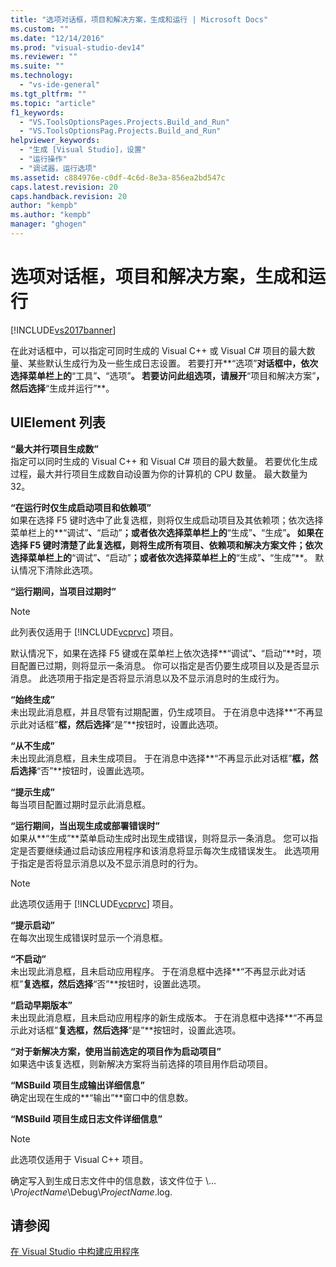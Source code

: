 ```yaml
---
title: "选项对话框，项目和解决方案，生成和运行 | Microsoft Docs"
ms.custom: ""
ms.date: "12/14/2016"
ms.prod: "visual-studio-dev14"
ms.reviewer: ""
ms.suite: ""
ms.technology: 
  - "vs-ide-general"
ms.tgt_pltfrm: ""
ms.topic: "article"
f1_keywords: 
  - "VS.ToolsOptionsPages.Projects.Build_and_Run"
  - "VS.ToolsOptionsPag.Projects.Build_and_Run"
helpviewer_keywords: 
  - "生成 [Visual Studio]，设置"
  - "运行操作"
  - "调试器，运行选项"
ms.assetid: c884976e-c0df-4c6d-8e3a-856ea2bd547c
caps.latest.revision: 20
caps.handback.revision: 20
author: "kempb"
ms.author: "kempb"
manager: "ghogen"
---
```

# 选项对话框，项目和解决方案，生成和运行
[!INCLUDE[vs2017banner](../../code-quality/includes/vs2017banner.md)]

在此对话框中，可以指定可同时生成的 Visual C\+\+ 或 Visual C\# 项目的最大数量、某些默认生成行为及一些生成日志设置。  若要打开**“选项”**对话框中，依次选择菜单栏上的**“工具”**、**“选项”**。  若要访问此组选项，请展开**“项目和解决方案”**，然后选择**“生成并运行”**。  
  
## UIElement 列表  
 **“最大并行项目生成数”**  
 指定可以同时生成的 Visual C\+\+ 和 Visual C\# 项目的最大数量。  若要优化生成过程，最大并行项目生成数自动设置为你的计算机的 CPU 数量。  最大数量为 32。  
  
 **“在运行时仅生成启动项目和依赖项”**  
 如果在选择 F5 键时选中了此复选框，则将仅生成启动项目及其依赖项；依次选择菜单栏上的**“调试”**、**“启动”**；或者依次选择菜单栏上的**“生成”**、**“生成”**。  如果在选择 F5 键时清楚了此复选框，则将生成所有项目、依赖项和解决方案文件；依次选择菜单栏上的**“调试”**、**“启动”**；或者依次选择菜单栏上的**“生成”**、**“生成”**。  默认情况下清除此选项。  
  
 **“运行期间，当项目过期时”**  
 > [!NOTE]
>  此列表仅适用于 [!INCLUDE[vcprvc](../../debugger/includes/vcprvc_md.md)] 项目。  
  
 默认情况下，如果在选择 F5 键或在菜单栏上依次选择**“调试”**、**“启动”**时，项目配置已过期，则将显示一条消息。  你可以指定是否仍要生成项目以及是否显示消息。  此选项用于指定是否将显示消息以及不显示消息时的生成行为。  
  
 **“始终生成”**  
 未出现此消息框，并且尽管有过期配置，仍生成项目。  于在消息中选择**“不再显示此对话框”**框，然后选择**“是”**按钮时，设置此选项。  
  
 **“从不生成”**  
 未出现此消息框，且未生成项目。  于在消息中选择**“不再显示此对话框”**框，然后选择**“否”**按钮时，设置此选项。  
  
 **“提示生成”**  
 每当项目配置过期时显示此消息框。  
  
 **“运行期间，当出现生成或部署错误时”**  
 如果从**“生成”**菜单启动生成时出现生成错误，则将显示一条消息。  您可以指定是否要继续通过启动该应用程序和该消息将显示每次生成错误发生。  此选项用于指定是否将显示消息以及不显示消息时的行为。  
  
> [!NOTE]
>  此选项仅适用于 [!INCLUDE[vcprvc](../../debugger/includes/vcprvc_md.md)] 项目。  
  
 **“提示启动”**  
 在每次出现生成错误时显示一个消息框。  
  
 **“不启动”**  
 未出现此消息框，且未启动应用程序。  于在消息框中选择**“不再显示此对话框”**复选框，然后选择**“否”**按钮时，设置此选项。  
  
 **“启动早期版本”**  
 未出现此消息框，且未启动应用程序的新生成版本。  于在消息框中选择**“不再显示此对话框”**复选框，然后选择**“是”**按钮时，设置此选项。  
  
 **“对于新解决方案，使用当前选定的项目作为启动项目”**  
 如果选中该复选框，则新解决方案将当前选择的项目用作启动项目。  
  
 **“MSBuild 项目生成输出详细信息”**  
 确定出现在生成的**“输出”**窗口中的信息数。  
  
 **“MSBuild 项目生成日志文件详细信息”**  
 > [!NOTE]
>  此选项仅适用于 Visual C\+\+ 项目。  
  
 确定写入到生成日志文件中的信息数，该文件位于 \\...  \\*ProjectName*\\Debug\\*ProjectName*.log.  
  
## 请参阅  
 [在 Visual Studio 中构建应用程序](../../ide/compiling-and-building-in-visual-studio.md)